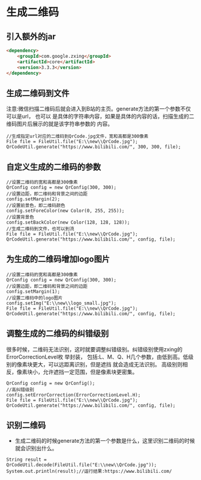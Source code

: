 # 生成二维码 
## 引入额外的jar
```html
<dependency> 
    <groupId>com.google.zxing</groupId>
    <artifactId>core</artifactId>
    <version>3.3.3</version>
</dependency>
```

## 生成二维码到文件
注意:微信扫描二维码后就会进入到B站的主页。generate方法的第一个参数不仅可以是url，
也可以 是具体的字符串内容，如果是具体的内容的话，扫描生成的二维码图片后展示的就是该字符串参数的 内容。
```
//生成指定url对应的二维码到QrCode.jpg文件，宽和高都是300像素 
File file = FileUtil.file("E:\\new\\QrCode.jpg"); 
QrCodeUtil.generate("https://www.bilibili.com/", 300, 300, file);
```

## 自定义生成的二维码的参数
```
//设置二维码的宽和高都是300像素
QrConfig config = new QrConfig(300, 300); 
//设置边距，即二维码和背景之间的边距 
config.setMargin(2); 
//设置前景色，即二维码颜色 
config.setForeColor(new Color(0, 255, 255)); 
//设置背景色
config.setBackColor(new Color(128, 128, 128)); 
//生成二维码到文件，也可以到流
File file = FileUtil.file("E:\\new\\QrCode.jpg");
QrCodeUtil.generate("https://www.bilibili.com/", config, file);
```

## 为生成的二维码增加logo图片
```
//设置二维码的宽和高都是300像素
QrConfig config = new QrConfig(300, 300); 
//设置边距，即二维码和背景之间的边距
config.setMargin(1);
//设置二维码中的logo图片 
config.setImg("E:\\new\\logo_small.jpg");
File file = FileUtil.file("E:\\new\\QrCode.jpg"); 
QrCodeUtil.generate("https://www.bilibili.com/", config, file);
```

## 调整生成的二维码的纠错级别
很多时候，二维码无法识别，这时就要调整纠错级别。纠错级别使用zxing的ErrorCorrectionLevel枚 举封装，
包括:L、M、Q、H几个参数，由低到高。低级别的像素块更大，可以远距离识别，但是遮挡 就会造成无法识别。
高级别则相反，像素块小，允许遮挡一定范围，但是像素块更密集。

```
QrConfig config = new QrConfig();
//高纠错级别 
config.setErrorCorrection(ErrorCorrectionLevel.H);
File file = FileUtil.file("E:\\new\\QrCode.jpg"); 
QrCodeUtil.generate("https://www.bilibili.com/", config, file);
```

## 识别二维码
- 生成二维码的时候generate方法的第一个参数是什么，这里识别二维码的时候就会识别出什么。
```
String result = QrCodeUtil.decode(FileUtil.file("E:\\new\\QrCode.jpg")); 
System.out.println(result);//运行结果:https://www.bilibili.com/
```